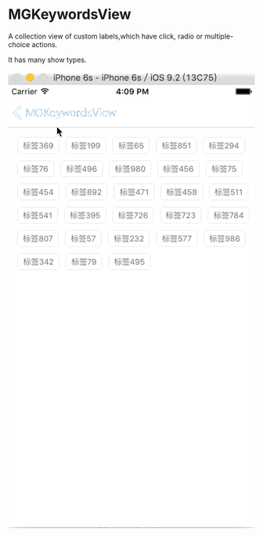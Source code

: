 # MGKeywordsView

A collection view of custom labels,which have click, radio or multiple-choice actions.

It has many show types.


![MGKeywordsView](https://github.com/MarvesGuo/MGKeywordsView/blob/master/MGKeywordsView.gif?raw=true)
